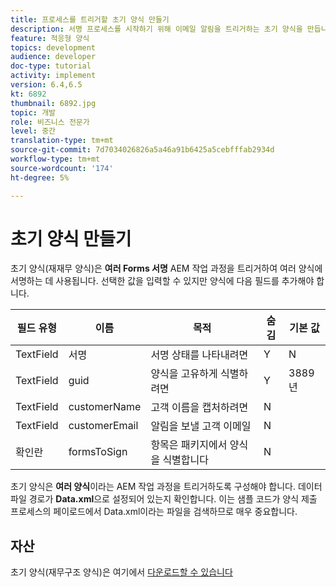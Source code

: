 ```yaml
---
title: 프로세스를 트리거할 초기 양식 만들기
description: 서명 프로세스를 시작하기 위해 이메일 알림을 트리거하는 초기 양식을 만듭니다.
feature: 적응형 양식
topics: development
audience: developer
doc-type: tutorial
activity: implement
version: 6.4,6.5
kt: 6892
thumbnail: 6892.jpg
topic: 개발
role: 비즈니스 전문가
level: 중간
translation-type: tm+mt
source-git-commit: 7d7034026826a5a46a91b6425a5cebfffab2934d
workflow-type: tm+mt
source-wordcount: '174'
ht-degree: 5%

---
```



# 초기 양식 만들기

초기 양식(재재무 양식)은 **여러 Forms 서명** AEM 작업 과정을 트리거하여 여러 양식에 서명하는 데 사용됩니다. 선택한 값을 입력할 수 있지만 양식에 다음 필드를 추가해야 합니다.



| 필드 유형 | 이름 | 목적 | 숨김 | 기본 값 |
------------------------|---------------------------------------|--------------------|--------|-----------------
| TextField | 서명 | 서명 상태를 나타내려면 | Y | N |
| TextField | guid | 양식을 고유하게 식별하려면 | Y | 3889년 |
| TextField | customerName | 고객 이름을 캡처하려면 | N |
| TextField | customerEmail | 알림을 보낼 고객 이메일 | N |
| 확인란 | formsToSign | 항목은 패키지에서 양식을 식별합니다 | N |



초기 양식은 **여러 양식**이라는 AEM 작업 과정을 트리거하도록 구성해야 합니다.
데이터 파일 경로가 **Data.xml**&#x200B;으로 설정되어 있는지 확인합니다. 이는 샘플 코드가 양식 제출 프로세스의 페이로드에서 Data.xml이라는 파일을 검색하므로 매우 중요합니다.

## 자산

초기 양식(재무구조 양식)은 여기에서 [다운로드할 수 있습니다](assets/refinance-form.zip)





